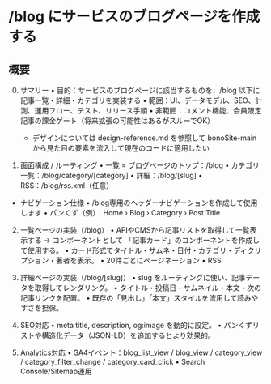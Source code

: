 # /blog にサービスのブログページを作成する

## 概要
0. サマリー
	•	目的：サービスのブログページに該当するものを、/blog 以下に記事一覧・詳細・カテゴリを実装する
	•	範囲：UI、データモデル、SEO、計測、運用フロー、テスト、リリース手順
	•	非範囲：コメント機能、会員限定記事の課金ゲート（将来拡張の可能性はあるがスルーでOK）
	- デザインについては design-reference.md を参照して bonoSite-main から見た目の要素を流入して現在のコードに適用したい


1. 画面構成 / ルーティング
	•	一覧 = ブログページのトップ：/blog
	•	カテゴリ一覧：/blog/category/[category]
	•	詳細：/blog/[slug]
	•	RSS：/blog/rss.xml（任意）

- ナビゲーション仕様
	•	/blog専用のヘッダーナビゲーションを作成して使用します
	•	パンくず（例）：Home › Blog › Category › Post Title

2. 一覧ページの実装（/blog）
	•	APIやCMSから記事リストを取得して一覧表示する
        → コンポーネントとして 「記事カード」のコンポーネントを作成して使用する。
	•	カード形式でタイトル・サムネ・日付・カテゴリ・ディクリプション・著者を表示。
	•	20件ごとにページネーション 
    •	RSS


3. 詳細ページの実装（/blog/[slug]）
	•	slug をルーティングに使い、記事データを取得してレンダリング。
	•	タイトル・投稿日・サムネイル・本文・次の記事リンクを配置。
	•	既存の「見出し」「本文」スタイルを流用して読みやすさを担保。

4. SEO対応
	•	meta title, description, og:image を動的に設定。
	•	パンくずリストや構造化データ（JSON-LD）を追加するとより効果的。


5. Analytics対応
    •	GA4イベント：blog_list_view / blog_view / category_view / category_filter_change / category_card_click
	•	Search Console/Sitemap運用


